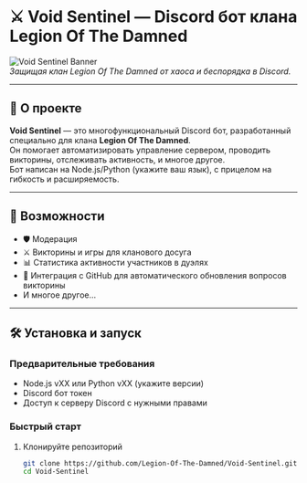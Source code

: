 # ⚔️ Void Sentinel — Discord бот клана Legion Of The Damned

![Void Sentinel Banner](https://cdn.discordapp.com/attachments/1355929392072753262/1399881522311336007/Void_Sentinel.jpg?ex=688a9cc3&is=68894b43&hm=57b4d9c38291673be5908c1e114c699d9897320d8bb8a524bd123121c0bb6bd8&)  
*Защищая клан Legion Of The Damned от хаоса и беспорядка в Discord.*

---

## 📜 О проекте

**Void Sentinel** — это многофункциональный Discord бот, разработанный специально для клана **Legion Of The Damned**.  
Он помогает автоматизировать управление сервером, проводить викторины, отслеживать активность, и многое другое.  
Бот написан на Node.js/Python (укажите ваш язык), с прицелом на гибкость и расширяемость.

---

## 🚀 Возможности

- 🛡️ Модерация
- ⚔️ Викторины и игры для кланового досуга  
- 📊 Статистика активности участников в дуэлях
- 🔗 Интеграция с GitHub для автоматического обновления вопросов викторины  
- И многое другое...

---

## 🛠️ Установка и запуск

### Предварительные требования

- Node.js vXX или Python vXX (укажите версии)  
- Discord бот токен  
- Доступ к серверу Discord с нужными правами  

### Быстрый старт

1. Клонируйте репозиторий  
   ```bash
   git clone https://github.com/Legion-Of-The-Damned/Void-Sentinel.git
   cd Void-Sentinel
